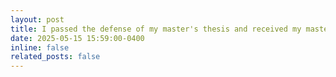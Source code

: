 ```yaml
---
layout: post
title: I passed the defense of my master's thesis and received my master of Science degree!
date: 2025-05-15 15:59:00-0400
inline: false
related_posts: false
---
```

